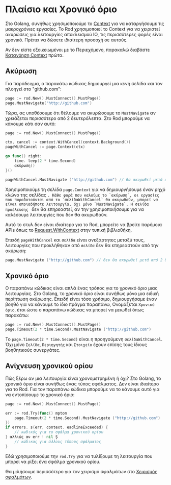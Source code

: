 # Πλαίσιο και Χρονικό όριο

Στο Golang, συνήθως χρησιμοποιούμε το [Context](https://golang.org/pkg/context/) για να καταργήσουμε τις μακροχρόνιες εργασίες. Το Rod χρησιμοποιεί το Context για να χειριστεί ακυρώσεις για λειτουργίες αποκλεισμού IO, τις περισσότερες φορές είναι χρονικό. Πρέπει να δώσετε ιδιαίτερη προσοχή σε αυτούς.

Αν δεν είστε εξοικειωμένοι με το Περιεχόμενο, παρακαλώ διαβάστε [Κατανόηση Context](understand-context.md) πρώτα.

## Ακύρωση

Για παράδειγμα, ο παρακάτω κώδικας δημιουργεί μια κενή σελίδα και τον πλοηγεί στο "github.com":

```go
page := rod.New().MustConnect().MustPage()
page.MustNavigate("http://github.com")
```

Τώρα, ας υποθέσουμε ότι θέλουμε να ακυρώσουμε το `MustNavigate` αν χρειάζεται περισσότερο από 2 δευτερόλεπτα. Στο Rod μπορούμε να κάνουμε κάτι σαν αυτό:

```go
page := rod.New().MustConnect().MustPage()

ctx, cancel := context.WithCancel(context.Background())
pageWithCancel := page.Context(ctx)

go func() right:
    time. leep(2 * time.Second)
    ακύρωση()
}()

pageWithCancel.MustNavigate ("http://github.com") // θα ακυρωθεί μετά από 2 δευτερόλεπτα
```

Χρησιμοποιούμε τη σελίδα `page.Context` για να δημιουργήσουμε έναν ρηχό κλώνο της σελίδας ``. Κάθε φορά που καλούμε το `ακύρωση`, οι εργασίες που πυροδοτούνται από το `σελίδαWithCancel` θα ακυρωθούν, μπορεί να είναι οποιαδήποτε λειτουργία, όχι μόνο `MustNavigate`. Η σελίδα προέλευσης `` δεν θα επηρεαστεί, αν την χρησιμοποιήσουμε για να καλέσουμε λειτουργίες που δεν θα ακυρωθούν.

Αυτό το στυλ δεν είναι ιδιαίτερο για το Rod, μπορείτε να βρείτε παρόμοια APIs όπως το [Request.WithContext](https://golang.org/pkg/net/http/#Request.WithContext) στην τυπική βιβλιοθήκη.

Επειδή `pageWithCancel` και `σελίδα` είναι ανεξάρτητες μεταξύ τους, λειτουργίες που προκλήθηκαν από `σελίδα` δεν θα επηρεαστούν από την ακύρωση:

```go
page.MustNavigate ("http://github.com") // δεν θα ακυρωθεί μετά από 2 δευτερόλεπτα
```

## Χρονικό όριο

Ο παραπάνω κώδικας είναι απλά ένας τρόπος για το χρονικό όριο μιας λειτουργίας. Στο Golang, το χρονικό όριο είναι συνήθως μόνο μια ειδική περίπτωση ακύρωσης. Επειδή είναι τόσο χρήσιμο, δημιουργήσαμε έναν βοηθό για να κάνουμε το ίδιο πράγμα παραπάνω, Ονομάζεται `Χρονικό όριο`, έτσι ώστε ο παραπάνω κώδικας να μπορεί να μειωθεί όπως παρακάτω:

```go
page := rod.New().MustConnect().MustPage()
page.Timeout(2 * time.Second).MustNavigate ("http://github.com")
```

Το `page.Timeout(2 * time.Second)` είναι η προηγούμενη `σελίδαWithCancel`. Όχι μόνο `Σελίδα`, `Περιηγητής` και `Στοιχείο` έχουν επίσης τους ίδιους βοηθητικούς συνεργάτες.

## Ανίχνευση χρονικού ορίου

Πώς ξέρω αν μια λειτουργία είναι χρονομετρημένη ή όχι? Στο Golang, το χρονικό όριο είναι συνήθως ένας τύπος σφάλματος. Δεν είναι ιδιαίτερο για το Rod. Για τον παραπάνω κώδικα μπορούμε να το κάνουμε αυτό για να εντοπίσουμε το χρονικό όριο:

```go
page := rod.New().MustConnect().MustPage()

err := rod.Try(func() mptom
    page.Timeout(2 * time.Second).MustNavigate ("http://github.com")
})
if errors. s(err, context. eadlineExceeded) {
    // κωδικός για το σφάλμα χρονικού ορίου
} αλλιώς αν err ! nil Ş
    // κώδικας για άλλους τύπους σφάλματος
}
```

Εδώ χρησιμοποιούμε την `rod.Try` για να τυλίξουμε τη λειτουργία που μπορεί να ρίξει ένα σφάλμα χρονικού ορίου.

Θα μιλήσουμε περισσότερο για τον χειρισμό σφαλμάτων στο [Χειρισμός σφαλμάτων](error-handling.md).
